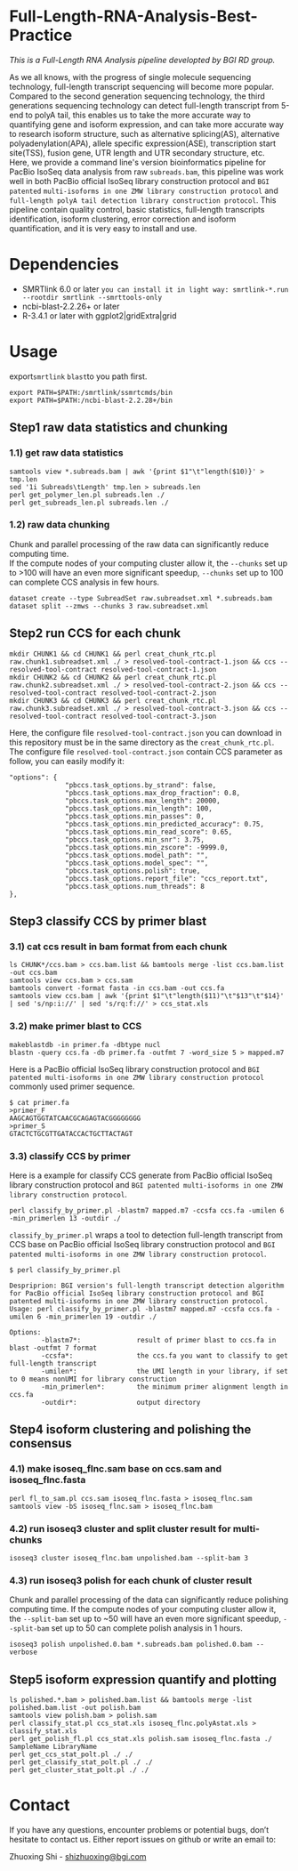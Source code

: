 # Full-Length-RNA-Analysis-Best-Practice
*This is a Full-Length RNA Analysis pipeline developted by BGI RD group.*

As we all knows, with the progress of single molecule sequencing technology, full-length transcript sequencing will become more popular. Compared to the second generation sequencing technology, the third generations sequencing technology can detect full-length transcript from 5-end to polyA tail, this enables us to take the more accurate way to quantifying gene and isoform expression, and can take more accurate way to research isoform structure, such as alternative splicing(AS), alternative polyadenylation(APA), allele specific expression(ASE), transcription start site(TSS), fusion gene, UTR length and UTR secondary structure, etc.   
Here, we provide a command line's version bioinformatics pipeline for PacBio IsoSeq data analysis from raw `subreads.bam`, this pipeline was work well in both PacBio official IsoSeq library construction protocol and `BGI patented` `multi-isoforms in one ZMW library construction protocol` and `full-length polyA tail detection library construction protocol`. This pipeline contain quality control, basic statistics, full-length transcripts identification, isoform clustering, error correction and isoform quantification, and it is very easy to install and use.   

# Dependencies   
* SMRTlink 6.0 or later `you can install it in light way: smrtlink-*.run --rootdir smrtlink --smrttools-only`   
* ncbi-blast-2.2.26+ or later   
* R-3.4.1 or later with ggplot2|gridExtra|grid

# Usage
export`smrtlink` `blast`to you path first.
```
export PATH=$PATH:/smrtlink/ssmrtcmds/bin
export PATH=$PATH:/ncbi-blast-2.2.28+/bin
```

## Step1 raw data statistics and chunking
### 1.1) get raw data statistics
```
samtools view *.subreads.bam | awk '{print $1"\t"length($10)}' > tmp.len
sed '1i Subreads\tLength' tmp.len > subreads.len
perl get_polymer_len.pl subreads.len ./
perl get_subreads_len.pl subreads.len ./
```
### 1.2) raw data chunking
Chunk and parallel processing of the raw data can significantly reduce computing time.   
If the compute nodes of your computing cluster allow it, the `--chunks` set up to >100 will have an even more significant speedup, `--chunks` set up to 100 can complete CCS analysis in few hours.
```
dataset create --type SubreadSet raw.subreadset.xml *.subreads.bam
dataset split --zmws --chunks 3 raw.subreadset.xml
```
## Step2 run CCS for each chunk
```
mkdir CHUNK1 && cd CHUNK1 && perl creat_chunk_rtc.pl raw.chunk1.subreadset.xml ./ > resolved-tool-contract-1.json && ccs --resolved-tool-contract resolved-tool-contract-1.json   
mkdir CHUNK2 && cd CHUNK2 && perl creat_chunk_rtc.pl raw.chunk2.subreadset.xml ./ > resolved-tool-contract-2.json && ccs --resolved-tool-contract resolved-tool-contract-2.json  
mkdir CHUNK3 && cd CHUNK3 && perl creat_chunk_rtc.pl raw.chunk3.subreadset.xml ./ > resolved-tool-contract-3.json && ccs --resolved-tool-contract resolved-tool-contract-3.json  
```
Here, the configure file `resolved-tool-contract.json` you can download in this repository must be in the same directory as the `creat_chunk_rtc.pl`.   
The configure file `resolved-tool-contract.json` contain CCS parameter as follow, you can easily modify it:
```
"options": {
              "pbccs.task_options.by_strand": false,
              "pbccs.task_options.max_drop_fraction": 0.8,
              "pbccs.task_options.max_length": 20000,
              "pbccs.task_options.min_length": 100,
              "pbccs.task_options.min_passes": 0,
              "pbccs.task_options.min_predicted_accuracy": 0.75,
              "pbccs.task_options.min_read_score": 0.65,
              "pbccs.task_options.min_snr": 3.75,
              "pbccs.task_options.min_zscore": -9999.0,
              "pbccs.task_options.model_path": "",
              "pbccs.task_options.model_spec": "",
              "pbccs.task_options.polish": true,
              "pbccs.task_options.report_file": "ccs_report.txt",
              "pbccs.task_options.num_threads": 8
},
```
## Step3 classify CCS by primer blast
### 3.1) cat ccs result in bam format from each chunk
```
ls CHUNK*/ccs.bam > ccs.bam.list && bamtools merge -list ccs.bam.list -out ccs.bam  
samtools view ccs.bam > ccs.sam
bamtools convert -format fasta -in ccs.bam -out ccs.fa 
samtools view ccs.bam | awk '{print $1"\t"length($11)"\t"$13"\t"$14}' | sed 's/np:i://' | sed 's/rq:f://' > ccs_stat.xls 
```
### 3.2) make primer blast to CCS
```
makeblastdb -in primer.fa -dbtype nucl
blastn -query ccs.fa -db primer.fa -outfmt 7 -word_size 5 > mapped.m7 
```
Here is a PacBio official IsoSeq library construction protocol and `BGI patented multi-isoforms in one ZMW library construction protocol` commonly used primer sequence.
```
$ cat primer.fa
>primer_F
AAGCAGTGGTATCAACGCAGAGTACGGGGGGGG
>primer_S
GTACTCTGCGTTGATACCACTGCTTACTAGT
```
### 3.3) classify CCS by primer
Here is a example for classify CCS generate from PacBio official IsoSeq library construction protocol and `BGI patented multi-isoforms in one ZMW library construction protocol`.
```
perl classify_by_primer.pl -blastm7 mapped.m7 -ccsfa ccs.fa -umilen 6 -min_primerlen 13 -outdir ./ 
```
`classify_by_primer.pl` wraps a tool to detection full-length transcript from CCS base on PacBio official IsoSeq library construction protocol and `BGI patented multi-isoforms in one ZMW library construction protocol`.
```
$ perl classify_by_primer.pl

Despriprion: BGI version's full-length transcript detection algorithm for PacBio official IsoSeq library construction protocol and BGI patented multi-isoforms in one ZMW library construction protocol.
Usage: perl classify_by_primer.pl -blastm7 mapped.m7 -ccsfa ccs.fa -umilen 6 -min_primerlen 19 -outdir ./

Options:
        -blastm7*:              result of primer blast to ccs.fa in blast -outfmt 7 format
        -ccsfa*:                the ccs.fa you want to classify to get full-length transcript
        -umilen*:               the UMI length in your library, if set to 0 means nonUMI for library construction
        -min_primerlen*:        the minimum primer alignment length in ccs.fa
        -outdir*:               output directory
```
## Step4 isoform clustering and polishing the consensus
### 4.1) make isoseq_flnc.sam base on ccs.sam and isoseq_flnc.fasta
```
perl fl_to_sam.pl ccs.sam isoseq_flnc.fasta > isoseq_flnc.sam   
samtools view -bS isoseq_flnc.sam > isoseq_flnc.bam
```
### 4.2) run isoseq3 cluster and split cluster result for multi-chunks
```
isoseq3 cluster isoseq_flnc.bam unpolished.bam --split-bam 3
```
### 4.3) run isoseq3 polish for each chunk of cluster result
Chunk and parallel processing of the data can significantly reduce polishing computing time.
If the compute nodes of your computing cluster allow it, the `--split-bam` set up to ~50 will have an even more significant speedup, `--split-bam` set up to 50 can complete polish analysis in 1 hours.
```
isoseq3 polish unpolished.0.bam *.subreads.bam polished.0.bam --verbose
```
## Step5 isoform expression quantify and plotting
```
ls polished.*.bam > polished.bam.list && bamtools merge -list polished.bam.list -out polish.bam
samtools view polish.bam > polish.sam
perl classify_stat.pl ccs_stat.xls isoseq_flnc.polyAstat.xls > classify_stat.xls
perl get_polish_fl.pl ccs_stat.xls polish.sam isoseq_flnc.fasta ./ SampleName LibraryName
perl get_ccs_stat_polt.pl ./ ./
perl get_classify_stat_polt.pl ./ ./
perl get_cluster_stat_polt.pl ./ ./
```

# Contact
If you have any questions, encounter problems or potential bugs, don’t hesitate to contact us. Either report issues on github or write an email to:

Zhuoxing Shi - shizhuoxing@bgi.com
